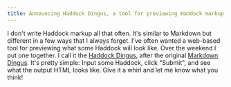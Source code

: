 ```yaml
---
title: Announcing Haddock Dingus, a tool for previewing Haddock markup
---
```


I don't write Haddock markup all that often.
It's similar to Markdown but different in a few ways that I always forget.
I've often wanted a web-based tool for previewing what some Haddock will look like.
Over the weekend I put one together.
I call it the [Haddock Dingus][1], after the original [Markdown Dingus][2].
It's pretty simple: Input some Haddock, click "Submit", and see what the output HTML looks like.
Give it a whirl and let me know what you think!

[1]: https://haddock-dingus.fly.dev
[2]: https://daringfireball.net/projects/markdown/dingus
